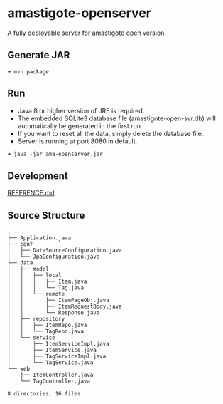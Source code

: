 # amastigote-openserver
A fully deployable server for amastigote open version.
## Generate JAR
```
➜ mvn package
```
## Run
- Java 8 or higher version of JRE is required.  
- The embedded SQLite3 database file (amastigote-open-svr.db) will automatically be generated in the first run.  
- If you want to reset all the data, simply delete the database file.
- Server is running at port 8080 in default.
```
➜ java -jar ama-openserver.jar
```
## Development
[REFERENCE.md](https://github.com/hwding/amastigote-openserver/blob/master/REFERENCE.md)
## Source Structure
```
.
├── Application.java
├── conf
│   ├── DataSourceConfiguration.java
│   └── JpaConfiguration.java
├── data
│   ├── model
│   │   ├── local
│   │   │   ├── Item.java
│   │   │   └── Tag.java
│   │   └── remote
│   │       ├── ItemPageObj.java
│   │       ├── ItemRequestBody.java
│   │       └── Response.java
│   ├── repository
│   │   ├── ItemRepo.java
│   │   └── TagRepo.java
│   └── service
│       ├── ItemServiceImpl.java
│       ├── ItemService.java
│       ├── TagServiceImpl.java
│       └── TagService.java
└── web
    ├── ItemController.java
    └── TagController.java

8 directories, 16 files
```
